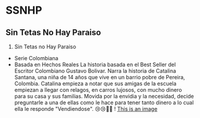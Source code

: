 # SSNHP
## Sin Tetas No Hay Paraiso
1. Sin Tetas no Hay Paraiso
- Serie Colombiana
- Basada en Hechos Reales
La historia basada en el Best Seller del Escritor Colombiano Gustavo Bolivar.  Narra la historia de Catalina Santana, una niña de 14 años que vive en un barrio pobre de Pereira, Colombia.
Catalina empieza a notar que sus amigas de la escuela empiezan a llegar con relagos, en carros lujosos, con mucho dinero para su casa y sus familias. Movida por la envidia y la necesidad, decide preguntarle a una de ellas como le hace para tener tanto dinero a lo cual ella le responde "Vendiendose".
😢😢💸💸
! [This is an image](https://imgs.search.brave.com/q-mof7iN6rhGY5hjFZ8m2CK8V8W7k-LtBpIMjF4JzCU/rs:fit:800:445:1/g:ce/aHR0cHM6Ly9zZXJp/ZXN0dXlleWUuY29t/L3dwLWNvbnRlbnQv/dXBsb2Fkcy8yMDIz/LzAxL1Npbi1UZXRh/cy1uby1oYXktUGFy/YWlzby1DYXBpdHVs/b3MuanBn)